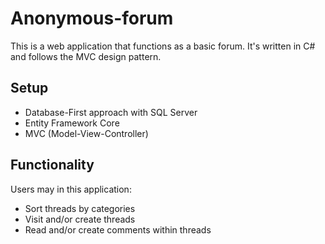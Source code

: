 # Anonymous-forum
This is a web application that functions as a basic forum. It's written in C# and follows the MVC design pattern.

## Setup
- Database-First approach with SQL Server
- Entity Framework Core
- MVC (Model-View-Controller)

## Functionality
Users may in this application:
- Sort threads by categories
- Visit and/or create threads
- Read and/or create comments within threads